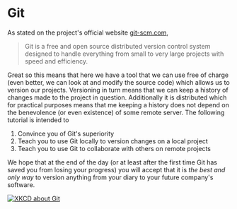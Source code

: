 # Git
As stated on the project's official website [git-scm.com](https://git-scm.com),

> Git is a free and open source distributed version control system designed to
> handle everything from small to very large projects with speed and
> efficiency.

Great so this means that here we have a tool that we can use free of charge
(even better, we can look at and modify the source code) which allows us to
version our projects. Versioning in turn means that we can keep a history of
changes made to the project in question. Additionally it is distributed which
for practical purposes means that me keeping a history does not depend on the
benevolence (or even existence) of some remote server. The following tutorial is
intended to

 1. Convince you of Git's superiority
 2. Teach you to use Git locally to version changes on a local project
 3. Teach you to use Git to collaborate with others on remote projects

We hope that at the end of the day (or at least after the first time Git has
saved you from losing your progress) you will accept that it is _the best and
only way_ to version anything from your diary to your future company's software.

[![XKCD about Git](http://imgs.xkcd.com/comics/git.png)](http://xkcd.com/1597/)
